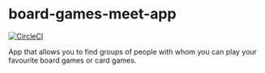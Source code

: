 # board-games-meet-app
[![CircleCI](https://dl.circleci.com/status-badge/img/gh/manuelkoso/board-games-meet-app/tree/main.svg?style=svg)](https://dl.circleci.com/status-badge/redirect/gh/manuelkoso/board-games-meet-app/tree/main)

App that allows you to find groups of people with whom you can play your favourite board games or card games.

